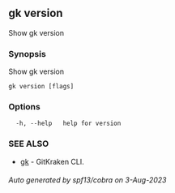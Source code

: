 ## gk version

Show gk version

### Synopsis

Show gk version

```
gk version [flags]
```

### Options

```
  -h, --help   help for version
```

### SEE ALSO

* [gk](gk.md)	 - GitKraken CLI.

###### Auto generated by spf13/cobra on 3-Aug-2023
